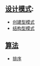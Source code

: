 
## [设计模式](/DesignPattern/README.md):
* [创建型模式](DesignPattern/src/main/java/com/yyq/DesignPattern/creational/README.md)
* [结构型模式](DesignPattern/src/main/java/com/yyq/DesignPattern/structural/README.md)
## [算法](/DataStruct/README.md)
* [排序](/DataStruct/README.md)

